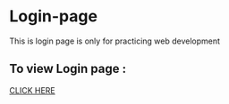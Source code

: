# Login-page
This is login page is only for practicing web development

## To view Login page :
<a href= https://abhi2820.github.io/Login-page/web.html target="_blank">CLICK HERE</a>

